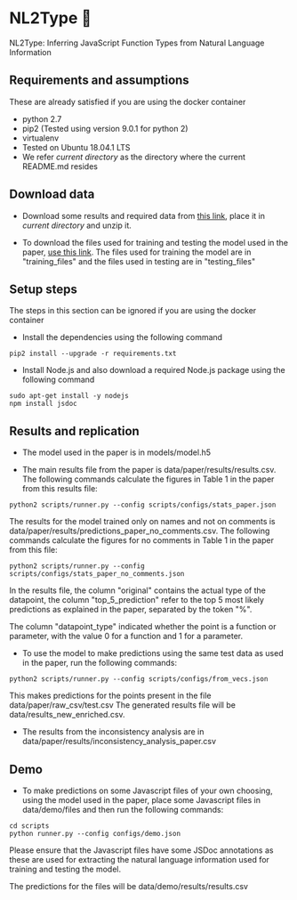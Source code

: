 # NL2Type 🔵
NL2Type: Inferring JavaScript Function Types from Natural Language Information

## Requirements and assumptions
These are already satisfied if you are using the docker container
- python 2.7
- pip2 (Tested using version 9.0.1 for python 2)
- virtualenv
- Tested on Ubuntu 18.04.1 LTS
- We refer _current directory_ as the directory where the current README.md
resides

## Download data

- Download some results and required data from [this link](https://drive.google.com/file/d/1JUjvliIV76_LtqoZvcIVAOfZUBeGgVFk/view?usp=sharing), place it in _current directory_ and unzip it.

- To download the files used for training and testing the model used in the paper, [use this link](https://drive.google.com/open?id=1tk-h3O-nTQ3X-cPZ5D7aaaLTUtLgVvwt). The files used for training the model are in "training_files" and the files used in testing are in "testing_files"

## Setup steps
The steps in this section can be ignored if you are using the docker container

- Install the dependencies using the following command
```shell
pip2 install --upgrade -r requirements.txt
```

- Install Node.js and also download a required Node.js package using the following command
```shell
sudo apt-get install -y nodejs
npm install jsdoc
```

## Results and replication

- The model used in the paper is in models/model.h5


- The main results file from the paper is data/paper/results/results.csv. The following commands calculate the figures in Table 1 in the paper from this results file:
```shell
python2 scripts/runner.py --config scripts/configs/stats_paper.json
```
The results for the model trained only on names and not on comments is data/paper/results/predictions\_paper\_no\_comments.csv. The following commands calculate the figures for no comments in Table 1 in the paper from this file:

```shell
python2 scripts/runner.py --config scripts/configs/stats_paper_no_comments.json
```

In the results file, the column "original" contains the actual type of the datapoint, the column "top\_5\_prediction" refer to the top 5 most likely predictions as explained in the paper, separated by the token "%".

The column "datapoint_type" indicated whether the point is a function or parameter, with the value 0 for a function and 1 for a parameter.

- To use the model to make predictions using the same test data as used in the paper, run the following commands:
```shell
python2 scripts/runner.py --config scripts/configs/from_vecs.json
```
This makes predictions for the points present in the file data/paper/raw\_csv/test.csv
The generated results file will be data/results\_new\_enriched.csv.

- The results from the inconsistency analysis are in data/paper/results/inconsistency_analysis_paper.csv

## Demo

- To make predictions on some Javascript files of your own choosing, using the model used in the paper, place some Javascript files in data/demo/files and then run the following commands:

```shell
cd scripts
python runner.py --config configs/demo.json
```

Please ensure that the Javascript files have some JSDoc annotations as these are used for extracting the natural language information used for training and testing the model.

The predictions for the files will be data/demo/results/results.csv

